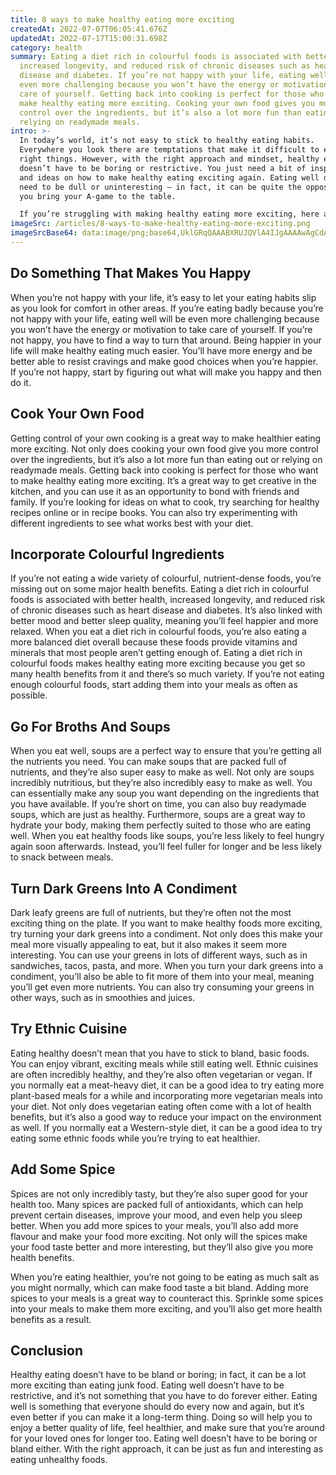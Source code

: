 ```yaml
---
title: 8 ways to make healthy eating more exciting
createdAt: 2022-07-07T06:05:41.676Z
updatedAt: 2022-07-17T15:00:31.698Z
category: health
summary: Eating a diet rich in colourful foods is associated with better health,
  increased longevity, and reduced risk of chronic diseases such as heart
  disease and diabetes. If you’re not happy with your life, eating well will be
  even more challenging because you won’t have the energy or motivation to take
  care of yourself. Getting back into cooking is perfect for those who want to
  make healthy eating more exciting. Cooking your own food gives you more
  control over the ingredients, but it’s also a lot more fun than eating out or
  relying on readymade meals.
intro: >-
  In today’s world, it’s not easy to stick to healthy eating habits.
  Everywhere you look there are temptations that make it difficult to eat the
  right things. However, with the right approach and mindset, healthy eating
  doesn’t have to be boring or restrictive. You just need a bit of inspiration
  and ideas on how to make healthy eating exciting again. Eating well doesn’t
  need to be dull or uninteresting – in fact, it can be quite the opposite if
  you bring your A-game to the table. 

  If you’re struggling with making healthy eating more exciting, here are some ways that can help get you back on track so you can enjoy great food while still feeling good about what you’re putting in your body.
imageSrc: /articles/8-ways-to-make-healthy-eating-more-exciting.png
imageSrcBase64: data:image/png;base64,UklGRqQAAABXRUJQVlA4IJgAAAAwAgCdASoKAAoAAUAmJbACdAYsZa3I5Zn+AAD+67kaeIx8As121e/TW2fV/uDWYCpfAn+9jD1ikJs0l4f+K/BdFpf7cM3IaP/h85Km8KP8jlcbVaZP0tT+C4uQXdC4AmEo09anE+DzUuRGNQmNMdbtcv5XyKQ/SbVH+iZvCvOwCb/k3wAQTKv2PXRwDy+FNqD0Q4TZ8IAAAA==
---
```


## Do Something That Makes You Happy

When you’re not happy with your life, it’s easy to let your eating habits slip as you look for comfort in other areas. If you’re eating badly because you’re not happy with your life, eating well will be even more challenging because you won’t have the energy or motivation to take care of yourself. If you’re not happy, you have to find a way to turn that around. Being happier in your life will make healthy eating much easier. You’ll have more energy and be better able to resist cravings and make good choices when you’re happier. If you’re not happy, start by figuring out what will make you happy and then do it.

## Cook Your Own Food

Getting control of your own cooking is a great way to make healthier eating more exciting. Not only does cooking your own food give you more control over the ingredients, but it’s also a lot more fun than eating out or relying on readymade meals. Getting back into cooking is perfect for those who want to make healthy eating more exciting. It’s a great way to get creative in the kitchen, and you can use it as an opportunity to bond with friends and family. If you’re looking for ideas on what to cook, try searching for healthy recipes online or in recipe books. You can also try experimenting with different ingredients to see what works best with your diet.

## Incorporate Colourful Ingredients

If you’re not eating a wide variety of colourful, nutrient-dense foods, you’re missing out on some major health benefits. Eating a diet rich in colourful foods is associated with better health, increased longevity, and reduced risk of chronic diseases such as heart disease and diabetes. It’s also linked with better mood and better sleep quality, meaning you’ll feel happier and more relaxed. When you eat a diet rich in colourful foods, you’re also eating a more balanced diet overall because these foods provide vitamins and minerals that most people aren’t getting enough of. Eating a diet rich in colourful foods makes healthy eating more exciting because you get so many health benefits from it and there’s so much variety. If you’re not eating enough colourful foods, start adding them into your meals as often as possible.

## Go For Broths And Soups

When you eat well, soups are a perfect way to ensure that you’re getting all the nutrients you need. You can make soups that are packed full of nutrients, and they’re also super easy to make as well. Not only are soups incredibly nutritious, but they’re also incredibly easy to make as well. You can essentially make any soup you want depending on the ingredients that you have available. If you’re short on time, you can also buy readymade soups, which are just as healthy. Furthermore, soups are a great way to hydrate your body, making them perfectly suited to those who are eating well. When you eat healthy foods like soups, you’re less likely to feel hungry again soon afterwards. Instead, you’ll feel fuller for longer and be less likely to snack between meals.

## Turn Dark Greens Into A Condiment

Dark leafy greens are full of nutrients, but they’re often not the most exciting thing on the plate. If you want to make healthy foods more exciting, try turning your dark greens into a condiment. Not only does this make your meal more visually appealing to eat, but it also makes it seem more interesting. You can use your greens in lots of different ways, such as in sandwiches, tacos, pasta, and more. When you turn your dark greens into a condiment, you’ll also be able to fit more of them into your meal, meaning you’ll get even more nutrients. You can also try consuming your greens in other ways, such as in smoothies and juices.

## Try Ethnic Cuisine

Eating healthy doesn’t mean that you have to stick to bland, basic foods. You can enjoy vibrant, exciting meals while still eating well. Ethnic cuisines are often incredibly healthy, and they’re also often vegetarian or vegan. If you normally eat a meat-heavy diet, it can be a good idea to try eating more plant-based meals for a while and incorporating more vegetarian meals into your diet. Not only does vegetarian eating often come with a lot of health benefits, but it’s also a good way to reduce your impact on the environment as well. If you normally eat a Western-style diet, it can be a good idea to try eating some ethnic foods while you’re trying to eat healthier.

## Add Some Spice

Spices are not only incredibly tasty, but they’re also super good for your health too. Many spices are packed full of antioxidants, which can help prevent certain diseases, improve your mood, and even help you sleep better. When you add more spices to your meals, you’ll also add more flavour and make your food more exciting. Not only will the spices make your food taste better and more interesting, but they’ll also give you more health benefits.

When you’re eating healthier, you’re not going to be eating as much salt as you might normally, which can make food taste a bit bland. Adding more spices to your meals is a great way to counteract this. Sprinkle some spices into your meals to make them more exciting, and you’ll also get more health benefits as a result.

## Conclusion

Healthy eating doesn’t have to be bland or boring; in fact, it can be a lot more exciting than eating junk food. Eating well doesn’t have to be restrictive, and it’s not something that you have to do forever either. Eating well is something that everyone should do every now and again, but it’s even better if you can make it a long-term thing. Doing so will help you to enjoy a better quality of life, feel healthier, and make sure that you’re around for your loved ones for longer too. Eating well doesn’t have to be boring or bland either. With the right approach, it can be just as fun and interesting as eating unhealthy foods.
